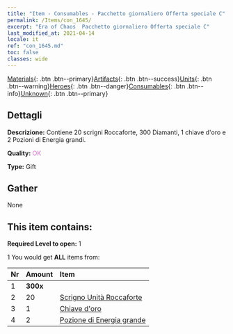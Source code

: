```yaml
---
title: "Item - Consumables - Pacchetto giornaliero Offerta speciale C"
permalink: /Items/con_1645/
excerpt: "Era of Chaos  Pacchetto giornaliero Offerta speciale C"
last_modified_at: 2021-04-14
locale: it
ref: "con_1645.md"
toc: false
classes: wide
---
```

 [Materials](/it/Items/){: .btn .btn--primary}[Artifacts](/it/Items/Artifacts/){: .btn .btn--success}[Units](/it/Items/Units/){: .btn .btn--warning}[Heroes](/it/Items/Heroes/){: .btn .btn--danger}[Consumables](/it/Items/Consumables/){: .btn .btn--info}[Unknown](/it/Items/Unknown/){: .btn .btn--primary}

## Dettagli
 **Descrizione:** Contiene 20 scrigni Roccaforte, 300 Diamanti, 1 chiave d'oro e 2 Pozioni di Energia grandi.

 **Quality:** <span style="color: #DA70D6">OK</span>

 **Type:** Gift

## Gather

  None

## This item contains:

 **Required Level to open:** 1

 1 You would get **ALL** items  from:

  | Nr | Amount |     Item    |
  |:---|:-------|:------------|
  | 1 |  **300x** | <i class="fas fa-gem"/> |  | 
  | 2 | 20 | [Scrigno Unità Roccaforte](/it/Items/con_1272/) | 
  | 3 | 1 | [Chiave d'oro](/it/Items/con_783/) | 
  | 4 | 2 | [Pozione di Energia grande](/it/Items/con_706/) | 

